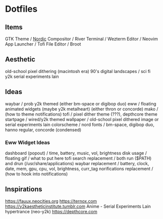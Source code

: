 # Dotfiles

## Items
GTK Theme / [Nordic](https://github.com/EliverLara/Nordic)
Compositor / River
Terminal / Wezterm
Editor / Neovim
App Launcher / Tofi
File Editor / Broot

## Aesthetic
old-school pixel dithering (macintosh era)
90's digital landscapes / sci fi
y2k
serial experiments lain

## Ideas
waybar / prob y2k themed (either bm-space or digibop duo)
eww / floating animated widgets (maybe y2k metalheart) (either thron or concorde)
mako / (how to theme notifications)
tofi / pixel dither theme (???), depthcore theme
startpage / wired/y2k themed
wallpaper / old-school pixel dithered image or serial experiments lain
colorscheme / nord
fonts / bm-space, digibop duo, hanno regular, concorde (condensed)

### Eww Widget Ideas
dashboard (popout) / time, battery, music, vol, brightness
disk usage /
floating gif / what to put here
tofi search replacement / both run ($PATH) and drun (/usr/share/applications)
waybar replacement / battery, clock, date, mem, gpu, cpu, vol, brightness, curr_tag
norifications replacement / (how to hook into notifications)

## Inspirations
https://fauux.neocities.org
https://ternox.com
https://y2kaestheticinstitute.tumblr.com
Anime - Serial Experiments Lain
hypertrance (neo-y2k)
https://depthcore.com
